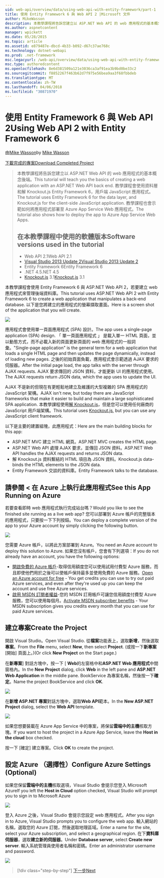 ```yaml
---
uid: web-api/overview/data/using-web-api-with-entity-framework/part-1
title: 使用 Entity Framework 6 與 Web API 2 |Microsoft 文件
author: MikeWasson
description: 本教學課程將告訴您建立以 ASP.NET Web API 的 web 應用程式的基本概念後端。 教學課程會使用 Entity Framework 6 資料配置...
ms.author: aspnetcontent
manager: wpickett
ms.date: 05/28/2015
ms.topic: article
ms.assetid: e879487e-dbcd-4b33-b092-d67c37ae768c
ms.technology: dotnet-webapi
ms.prod: .net-framework
msc.legacyurl: /web-api/overview/data/using-web-api-with-entity-framework/part-1
msc.type: authoredcontent
ms.openlocfilehash: 8e6d381509a121e3036ca3af91ea3b9bd0be33c2
ms.sourcegitcommit: f8852267f463b62d7f975e56bea9aa3f68fbbdeb
ms.translationtype: MT
ms.contentlocale: zh-TW
ms.lasthandoff: 04/06/2018
ms.locfileid: "30871970"
---
```

<a name="using-web-api-2-with-entity-framework-6"></a><span data-ttu-id="d2102-104">使用 Entity Framework 6 與 Web API 2</span><span class="sxs-lookup"><span data-stu-id="d2102-104">Using Web API 2 with Entity Framework 6</span></span>
====================
<span data-ttu-id="d2102-105">由[Mike Wasson](https://github.com/MikeWasson)</span><span class="sxs-lookup"><span data-stu-id="d2102-105">by [Mike Wasson](https://github.com/MikeWasson)</span></span>

[<span data-ttu-id="d2102-106">下載完成的專案</span><span class="sxs-lookup"><span data-stu-id="d2102-106">Download Completed Project</span></span>](https://github.com/MikeWasson/BookService)

> <span data-ttu-id="d2102-107">本教學課程將告訴您建立以 ASP.NET Web API 的 web 應用程式的基本概念後端。</span><span class="sxs-lookup"><span data-stu-id="d2102-107">This tutorial will teach you the basics of creating a web application with an ASP.NET Web API back end.</span></span> <span data-ttu-id="d2102-108">教學課程會使用資料層和解 Knockout.js Entity Framework 6，用戶端 JavaScript 應用程式。</span><span class="sxs-lookup"><span data-stu-id="d2102-108">The tutorial uses Entity Framework 6 for the data layer, and Knockout.js for the client-side JavaScript application.</span></span> <span data-ttu-id="d2102-109">教學課程也會示範如何將應用程式部署至 Azure App Service Web 應用程式。</span><span class="sxs-lookup"><span data-stu-id="d2102-109">The tutorial also shows how to deploy the app to Azure App Service Web Apps.</span></span>
> 
> ## <a name="software-versions-used-in-the-tutorial"></a><span data-ttu-id="d2102-110">在本教學課程中使用的軟體版本</span><span class="sxs-lookup"><span data-stu-id="d2102-110">Software versions used in the tutorial</span></span>
> 
> 
> - <span data-ttu-id="d2102-111">Web API 2.1</span><span class="sxs-lookup"><span data-stu-id="d2102-111">Web API 2.1</span></span>
> - [<span data-ttu-id="d2102-112">Visual Studio 2013 Update 2</span><span class="sxs-lookup"><span data-stu-id="d2102-112">Visual Studio 2013 Update 2</span></span>](https://www.visualstudio.com/downloads/download-visual-studio-vs)
> - <span data-ttu-id="d2102-113">Entity Framework 6</span><span class="sxs-lookup"><span data-stu-id="d2102-113">Entity Framework 6</span></span>
> - <span data-ttu-id="d2102-114">.NET 4.5</span><span class="sxs-lookup"><span data-stu-id="d2102-114">.NET 4.5</span></span>
> - <span data-ttu-id="d2102-115">[Knockout.js](http://knockoutjs.com/) 3.1</span><span class="sxs-lookup"><span data-stu-id="d2102-115">[Knockout.js](http://knockoutjs.com/) 3.1</span></span>


<span data-ttu-id="d2102-116">本教學課程會使用 Entity Framework 6 與 ASP.NET Web API 2，若要建立 web 應用程式來管理後端資料庫。</span><span class="sxs-lookup"><span data-stu-id="d2102-116">This tutorial uses ASP.NET Web API 2 with Entity Framework 6 to create a web application that manipulates a back-end database.</span></span> <span data-ttu-id="d2102-117">以下是您將建立的應用程式的螢幕擷取畫面。</span><span class="sxs-lookup"><span data-stu-id="d2102-117">Here is a screen shot of the application that you will create.</span></span>

[![](part-1/_static/image2.png)](part-1/_static/image1.png)

<span data-ttu-id="d2102-118">應用程式會使用單一頁面應用程式 (SPA) 設計。</span><span class="sxs-lookup"><span data-stu-id="d2102-118">The app uses a single-page application (SPA) design.</span></span> <span data-ttu-id="d2102-119">「 單一頁面應用程式 」 是載入單一 HTML 頁面，並以動態方式，而不必載入新的頁面更新頁面的 web 應用程式的一般詞彙。</span><span class="sxs-lookup"><span data-stu-id="d2102-119">"Single-page application" is the general term for a web application that loads a single HTML page and then updates the page dynamically, instead of loading new pages.</span></span> <span data-ttu-id="d2102-120">之後的初始頁面負載，應用程式會示範透過 AJAX 要求的伺服器。</span><span class="sxs-lookup"><span data-stu-id="d2102-120">After the initial page load, the app talks with the server through AJAX requests.</span></span> <span data-ttu-id="d2102-121">AJAX 要求傳回的 JSON 資料，才能更新 UI 的應用程式使用。</span><span class="sxs-lookup"><span data-stu-id="d2102-121">The AJAX requests return JSON data, which the app uses to update the UI.</span></span>

<span data-ttu-id="d2102-122">AJAX 不是新的但現在有更輕鬆地建立及維護的大型複雜的 SPA 應用程式的 JavaScript 架構。</span><span class="sxs-lookup"><span data-stu-id="d2102-122">AJAX isn't new, but today there are JavaScript frameworks that make it easier to build and maintain a large sophisticated SPA application.</span></span> <span data-ttu-id="d2102-123">本教學課程使用[解 Knockout.js](http://knockoutjs.com/)，但是您可以使用任何廠商的 JavaScript 用戶端架構。</span><span class="sxs-lookup"><span data-stu-id="d2102-123">This tutorial uses [Knockout.js](http://knockoutjs.com/), but you can use any JavaScript client framework.</span></span>

<span data-ttu-id="d2102-124">以下是主要的建置組塊，此應用程式：</span><span class="sxs-lookup"><span data-stu-id="d2102-124">Here are the main building blocks for this app:</span></span>

- <span data-ttu-id="d2102-125">ASP.NET MVC 建立 HTML 網頁。</span><span class="sxs-lookup"><span data-stu-id="d2102-125">ASP.NET MVC creates the HTML page.</span></span>
- <span data-ttu-id="d2102-126">ASP.NET Web API 處理 AJAX 要求，並傳回 JSON 資料。</span><span class="sxs-lookup"><span data-stu-id="d2102-126">ASP.NET Web API handles the AJAX requests and returns JSON data.</span></span>
- <span data-ttu-id="d2102-127">解 Knockout.js 資料繫結的 HTML 項目為 JSON 資料。</span><span class="sxs-lookup"><span data-stu-id="d2102-127">Knockout.js data-binds the HTML elements to the JSON data.</span></span>
- <span data-ttu-id="d2102-128">Entity Framework 交談的資料庫。</span><span class="sxs-lookup"><span data-stu-id="d2102-128">Entity Framework talks to the database.</span></span>

## <a name="see-this-app-running-on-azure"></a><span data-ttu-id="d2102-129">請參閱 < 在 Azure 上執行此應用程式</span><span class="sxs-lookup"><span data-stu-id="d2102-129">See this App Running on Azure</span></span>

<span data-ttu-id="d2102-130">若要查看即時 web 應用程式執行完成站台嗎？</span><span class="sxs-lookup"><span data-stu-id="d2102-130">Would you like to see the finished site running as a live web app?</span></span> <span data-ttu-id="d2102-131">您可以部署到 Azure 帳戶的完整版本的應用程式，只要按一下下列按鈕。</span><span class="sxs-lookup"><span data-stu-id="d2102-131">You can deploy a complete version of the app to your Azure account by simply clicking the following button.</span></span>

[![](http://azuredeploy.net/deploybutton.png)](https://azuredeploy.net/?WT.mc_id=deploy_azure_aspnet&repository=https://github.com/tfitzmac/BookService)

<span data-ttu-id="d2102-132">您需要 Azure 帳戶，以將此方案部署到 Azure。</span><span class="sxs-lookup"><span data-stu-id="d2102-132">You need an Azure account to deploy this solution to Azure.</span></span> <span data-ttu-id="d2102-133">如果您沒有帳戶，您會有下列選項：</span><span class="sxs-lookup"><span data-stu-id="d2102-133">If you do not already have an account, you have the following options:</span></span>

- <span data-ttu-id="d2102-134">[開啟免費的 Azure 帳戶](https://azure.microsoft.com/pricing/free-trial/?WT.mc_id=A443DD604)-取得信用額度您可以使用試用付費型 Azure 服務，而且即使他們用於之後可以使帳戶保持最多並使用免費的 Azure 服務。</span><span class="sxs-lookup"><span data-stu-id="d2102-134">[Open an Azure account for free](https://azure.microsoft.com/pricing/free-trial/?WT.mc_id=A443DD604) - You get credits you can use to try out paid Azure services, and even after they're used up you can keep the account and use free Azure services.</span></span>
- <span data-ttu-id="d2102-135">[啟用 MSDN 訂閱者權益](https://azure.microsoft.com/pricing/member-offers/msdn-benefits-details/?WT.mc_id=A443DD604)-您的 MSDN 訂用帳戶可讓您信用額度付費型 Azure 服務，您可以使用每個月。</span><span class="sxs-lookup"><span data-stu-id="d2102-135">[Activate MSDN subscriber benefits](https://azure.microsoft.com/pricing/member-offers/msdn-benefits-details/?WT.mc_id=A443DD604) - Your MSDN subscription gives you credits every month that you can use for paid Azure services.</span></span>

## <a name="create-the-project"></a><span data-ttu-id="d2102-136">建立專案</span><span class="sxs-lookup"><span data-stu-id="d2102-136">Create the Project</span></span>

<span data-ttu-id="d2102-137">開啟 Visual Studio。</span><span class="sxs-lookup"><span data-stu-id="d2102-137">Open Visual Studio.</span></span> <span data-ttu-id="d2102-138">從**檔案**功能表上，選取**新增**，然後選取**專案**。</span><span class="sxs-lookup"><span data-stu-id="d2102-138">From the **File** menu, select **New**, then select **Project**.</span></span> <span data-ttu-id="d2102-139">(或按一下**新專案**[開始] 頁面上。)</span><span class="sxs-lookup"><span data-stu-id="d2102-139">(Or click **New Project** on the Start page.)</span></span>

<span data-ttu-id="d2102-140">在**新專案**] 對話方塊中，按一下 [ **Web**的左窗格中和**ASP.NET Web 應用程式**中間窗格內。</span><span class="sxs-lookup"><span data-stu-id="d2102-140">In the **New Project** dialog, click **Web** in the left pane and **ASP.NET Web Application** in the middle pane.</span></span> <span data-ttu-id="d2102-141">BookService 為專案名稱，然後按一下**確定**。</span><span class="sxs-lookup"><span data-stu-id="d2102-141">Name the project BookService and click **OK**.</span></span>

[![](part-1/_static/image4.png)](part-1/_static/image3.png)

<span data-ttu-id="d2102-142">在**新增 ASP.NET 專案**對話方塊中，選取**Web API**範本。</span><span class="sxs-lookup"><span data-stu-id="d2102-142">In the **New ASP.NET Project** dialog, select the **Web API** template.</span></span>

[![](part-1/_static/image6.png)](part-1/_static/image5.png)

<span data-ttu-id="d2102-143">如果您想要裝載在 Azure App Service 中的專案，將保留**雲端中的主機**核取方塊。</span><span class="sxs-lookup"><span data-stu-id="d2102-143">If you want to host the project in a Azure App Service, leave the **Host in the cloud** box checked.</span></span>

<span data-ttu-id="d2102-144">按一下 [確定] 建立專案。</span><span class="sxs-lookup"><span data-stu-id="d2102-144">Click **OK** to create the project.</span></span>

## <a name="configure-azure-settings-optional"></a><span data-ttu-id="d2102-145">設定 Azure （選擇性）</span><span class="sxs-lookup"><span data-stu-id="d2102-145">Configure Azure Settings (Optional)</span></span>

<span data-ttu-id="d2102-146">如果您保留**雲端中的主機**核取選項，Visual Studio 會提示您登入 Microsoft Azure</span><span class="sxs-lookup"><span data-stu-id="d2102-146">If you left the **Host in Cloud** option checked, Visual Studio will prompt you to sign in to Microsoft Azure</span></span>

[![](part-1/_static/image8.png)](part-1/_static/image7.png)

<span data-ttu-id="d2102-147">登入 Azure 之後，Visual Studio 會提示您設定 web 應用程式。</span><span class="sxs-lookup"><span data-stu-id="d2102-147">After you sign in to Azure, Visual Studio prompts you to configure the web app.</span></span> <span data-ttu-id="d2102-148">輸入網站的名稱，選取您的 Azure 訂閱，然後選取地理區域。</span><span class="sxs-lookup"><span data-stu-id="d2102-148">Enter a name for the site, select your Azure subscription, and select a geographical region.</span></span> <span data-ttu-id="d2102-149">在下**資料庫伺服器**，選取**建立新的伺服器**。</span><span class="sxs-lookup"><span data-stu-id="d2102-149">Under **Database server**, select **Create new server**.</span></span> <span data-ttu-id="d2102-150">輸入系統管理員使用者名稱和密碼。</span><span class="sxs-lookup"><span data-stu-id="d2102-150">Enter an administrator username and password.</span></span>

[![](part-1/_static/image10.png)](part-1/_static/image9.png)

> [!div class="step-by-step"]
> [<span data-ttu-id="d2102-151">下一步</span><span class="sxs-lookup"><span data-stu-id="d2102-151">Next</span></span>](part-2.md)
